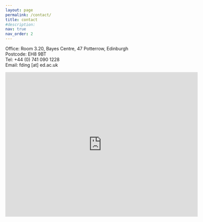 ```yaml
---
layout: page
permalink: /contact/
title: contact
#description: 
nav: true
nav_order: 2
---
```


Office: Room 3.20, Bayes Centre, 47 Potterrow, Edinburgh<br>
Postcode: EH8 9BT<br>
Tel: +44 (0) 741 090 1228<br>
Email: fding [at] ed.ac.uk

<iframe src="https://www.google.com/maps/embed?pb=!1m18!1m12!1m3!1d1517.175089155145!2d-3.1888507906540258!3d55.945311283398254!2m3!1f0!2f0!3f0!3m2!1i1024!2i768!4f13.1!3m3!1m2!1s0x4887c7d062a4b737%3A0xe8b71b6220a53c7!2sThe%20Bayes%20Centre%2C%20The%20University%20of%20Edinburgh!5e0!3m2!1sen!2suk!4v1693511408133!5m2!1sen!2suk" width="600" height="450" style="border:0;" allowfullscreen="" loading="lazy" referrerpolicy="no-referrer-when-downgrade"></iframe>